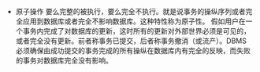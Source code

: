 - 原子操作
要么完整的被执行，要么完全不执行。就是说事务的操纵序列或者完全应用到数据库或者完全不影响数据库。这种特性称为原子性。
假如用户在一个事务内完成了对数据库的更新，这时所有的更新对外部世界必须是可见的，或者完全没有更新。前者称事务已提交，后者称事务撤消（或流产）。DBMS必须确保由成功提交的事务完成的所有操纵在数据库内有完全的反映，而失败的事务对数据库完全没有影响。